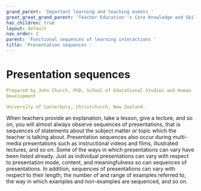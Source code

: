 ```yaml
---
grand_parent: 'Important learning and teaching events '
great_great_grand_parent: 'Teacher Education''s Core Knowledge and Skills.'
has_children: true
layout: default
nav_order: 1
parent: 'Functional sequences of learning interactions '
title: 'Presentation sequences '
---
```

# Presentation sequences


```yaml
Prepared by John Church, PhD, School of Educational Studies and Human
Development

University of Canterbury, Christchurch, New Zealand.
```


When teachers provide an explanation, take a lesson, give a lecture, and
so on, you will almost always observe sequences of presentations, that
is sequences of statements about the subject matter or topic which the
teacher is talking about. Presentation sequences also occur during
multi-media presentations such as instructional videos and films,
illustrated lectures, and so on. Some of the ways in which presentations
can vary have been listed already. Just as individual presentations can
vary with respect to presentation mode, content, and meaningfulness so
can sequences of presentations. In addition, sequences of presentations
can vary with respect to their length, the number of and range of
examples referred to, the way in which examples and non-examples are
sequenced, and so on.
